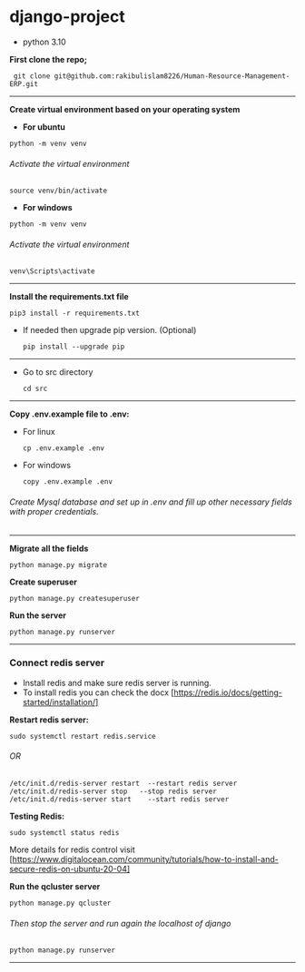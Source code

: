 # django-project

* python 3.10

**First clone the repo;**

```shell
 git clone git@github.com:rakibulislam8226/Human-Resource-Management-ERP.git
```

---
**Create virtual environment based on your operating system**
 * **For ubuntu**
 ```shell
python -m venv venv
  ```

  ###### Activate the virtual environment
 ```shell
source venv/bin/activate
  ```
 * **For windows**
 ```shell
python -m venv venv
  ```

  ###### Activate the virtual environment
 ```shell
venv\Scripts\activate
  ```
---

**Install the requirements.txt file**
 ```shell
pip3 install -r requirements.txt
  ```
  * If needed then upgrade pip version. (Optional)
    ```shell
    pip install --upgrade pip
    ```
---
* Go to src directory
    ```shell
    cd src
    ```

---
**Copy .env.example file to .env:**

  * For linux
    ```shell
    cp .env.example .env
    ```
  * For windows
    ```shell
    copy .env.example .env
    ```
  ###### Create Mysql database and set up in .env and fill up other necessary fields with proper credentials.

---

**Migrate all the fields**
 ```shell
python manage.py migrate
  ```

**Create superuser**
 ```shell
python manage.py createsuperuser
  ```

**Run the server**
 ```shell
python manage.py runserver
  ```

---

### Connect redis server

* Install redis and make sure redis server is running.
* To install redis you can check the docx [https://redis.io/docs/getting-started/installation/]


**Restart redis server:**
 ```shell
sudo systemctl restart redis.service
  ```
  ###### OR
  ```
  /etc/init.d/redis-server restart  --restart redis server
  /etc/init.d/redis-server stop   --stop redis server
  /etc/init.d/redis-server start    --start redis server
  ```


**Testing Redis:**
 ```shell
sudo systemctl status redis
  ```

More details for redis control visit 
[https://www.digitalocean.com/community/tutorials/how-to-install-and-secure-redis-on-ubuntu-20-04]



**Run the qcluster server**
 ```shell
python manage.py qcluster
  ```
  ###### Then stop the server and run again the localhost of django

  ```shell
python manage.py runserver
  ```
  ---
